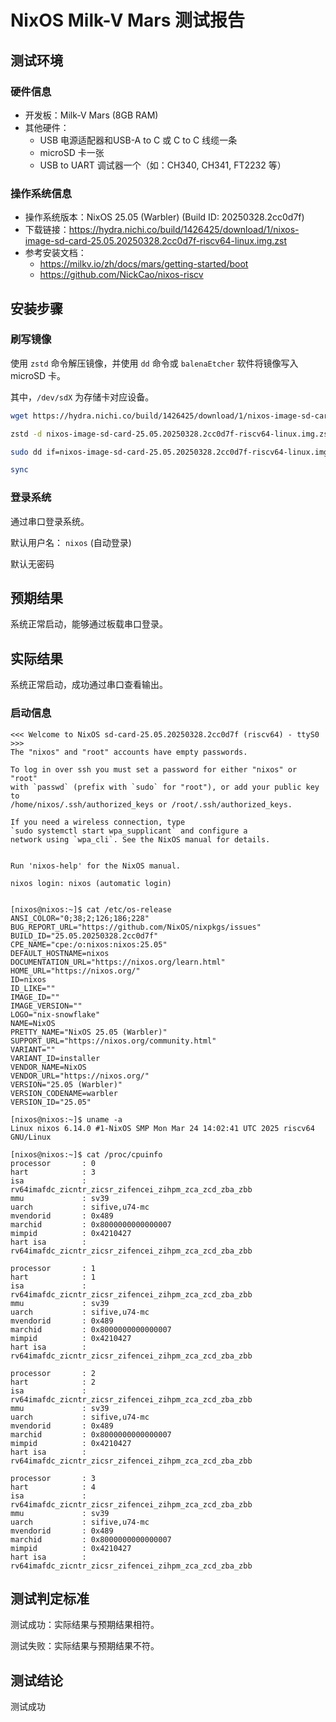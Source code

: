 # NixOS Milk-V Mars 测试报告

## 测试环境

### 硬件信息

- 开发板：Milk-V Mars (8GB RAM)
- 其他硬件：
  - USB 电源适配器和USB-A to C 或 C to C 线缆一条
  - microSD 卡一张
  - USB to UART 调试器一个（如：CH340, CH341, FT2232 等）

### 操作系统信息

- 操作系统版本：NixOS 25.05 (Warbler) (Build ID: 20250328.2cc0d7f)
- 下载链接：<https://hydra.nichi.co/build/1426425/download/1/nixos-image-sd-card-25.05.20250328.2cc0d7f-riscv64-linux.img.zst>
- 参考安装文档：
  - <https://milkv.io/zh/docs/mars/getting-started/boot>
  - <https://github.com/NickCao/nixos-riscv>

## 安装步骤

### 刷写镜像

使用 `zstd` 命令解压镜像，并使用 `dd` 命令或 `balenaEtcher` 软件将镜像写入 microSD 卡。

其中，`/dev/sdX` 为存储卡对应设备。

```bash
wget https://hydra.nichi.co/build/1426425/download/1/nixos-image-sd-card-25.05.20250328.2cc0d7f-riscv64-linux.img.zst

zstd -d nixos-image-sd-card-25.05.20250328.2cc0d7f-riscv64-linux.img.zst

sudo dd if=nixos-image-sd-card-25.05.20250328.2cc0d7f-riscv64-linux.img of=/dev/sdX bs=1M status=progress

sync
```

### 登录系统

通过串口登录系统。

默认用户名： `nixos` (自动登录)

默认无密码

## 预期结果

系统正常启动，能够通过板载串口登录。

## 实际结果

系统正常启动，成功通过串口查看输出。

### 启动信息

```log
<<< Welcome to NixOS sd-card-25.05.20250328.2cc0d7f (riscv64) - ttyS0 >>>
The "nixos" and "root" accounts have empty passwords.

To log in over ssh you must set a password for either "nixos" or "root"
with `passwd` (prefix with `sudo` for "root"), or add your public key to
/home/nixos/.ssh/authorized_keys or /root/.ssh/authorized_keys.

If you need a wireless connection, type
`sudo systemctl start wpa_supplicant` and configure a
network using `wpa_cli`. See the NixOS manual for details.


Run 'nixos-help' for the NixOS manual.

nixos login: nixos (automatic login)


[nixos@nixos:~]$ cat /etc/os-release
ANSI_COLOR="0;38;2;126;186;228"
BUG_REPORT_URL="https://github.com/NixOS/nixpkgs/issues"
BUILD_ID="25.05.20250328.2cc0d7f"
CPE_NAME="cpe:/o:nixos:nixos:25.05"
DEFAULT_HOSTNAME=nixos
DOCUMENTATION_URL="https://nixos.org/learn.html"
HOME_URL="https://nixos.org/"
ID=nixos
ID_LIKE=""
IMAGE_ID=""
IMAGE_VERSION=""
LOGO="nix-snowflake"
NAME=NixOS
PRETTY_NAME="NixOS 25.05 (Warbler)"
SUPPORT_URL="https://nixos.org/community.html"
VARIANT=""
VARIANT_ID=installer
VENDOR_NAME=NixOS
VENDOR_URL="https://nixos.org/"
VERSION="25.05 (Warbler)"
VERSION_CODENAME=warbler
VERSION_ID="25.05"

[nixos@nixos:~]$ uname -a
Linux nixos 6.14.0 #1-NixOS SMP Mon Mar 24 14:02:41 UTC 2025 riscv64 GNU/Linux

[nixos@nixos:~]$ cat /proc/cpuinfo
processor       : 0
hart            : 3
isa             : rv64imafdc_zicntr_zicsr_zifencei_zihpm_zca_zcd_zba_zbb
mmu             : sv39
uarch           : sifive,u74-mc
mvendorid       : 0x489
marchid         : 0x8000000000000007
mimpid          : 0x4210427
hart isa        : rv64imafdc_zicntr_zicsr_zifencei_zihpm_zca_zcd_zba_zbb

processor       : 1
hart            : 1
isa             : rv64imafdc_zicntr_zicsr_zifencei_zihpm_zca_zcd_zba_zbb
mmu             : sv39
uarch           : sifive,u74-mc
mvendorid       : 0x489
marchid         : 0x8000000000000007
mimpid          : 0x4210427
hart isa        : rv64imafdc_zicntr_zicsr_zifencei_zihpm_zca_zcd_zba_zbb

processor       : 2
hart            : 2
isa             : rv64imafdc_zicntr_zicsr_zifencei_zihpm_zca_zcd_zba_zbb
mmu             : sv39
uarch           : sifive,u74-mc
mvendorid       : 0x489
marchid         : 0x8000000000000007
mimpid          : 0x4210427
hart isa        : rv64imafdc_zicntr_zicsr_zifencei_zihpm_zca_zcd_zba_zbb

processor       : 3
hart            : 4
isa             : rv64imafdc_zicntr_zicsr_zifencei_zihpm_zca_zcd_zba_zbb
mmu             : sv39
uarch           : sifive,u74-mc
mvendorid       : 0x489
marchid         : 0x8000000000000007
mimpid          : 0x4210427
hart isa        : rv64imafdc_zicntr_zicsr_zifencei_zihpm_zca_zcd_zba_zbb
```

## 测试判定标准

测试成功：实际结果与预期结果相符。

测试失败：实际结果与预期结果不符。

## 测试结论

测试成功

